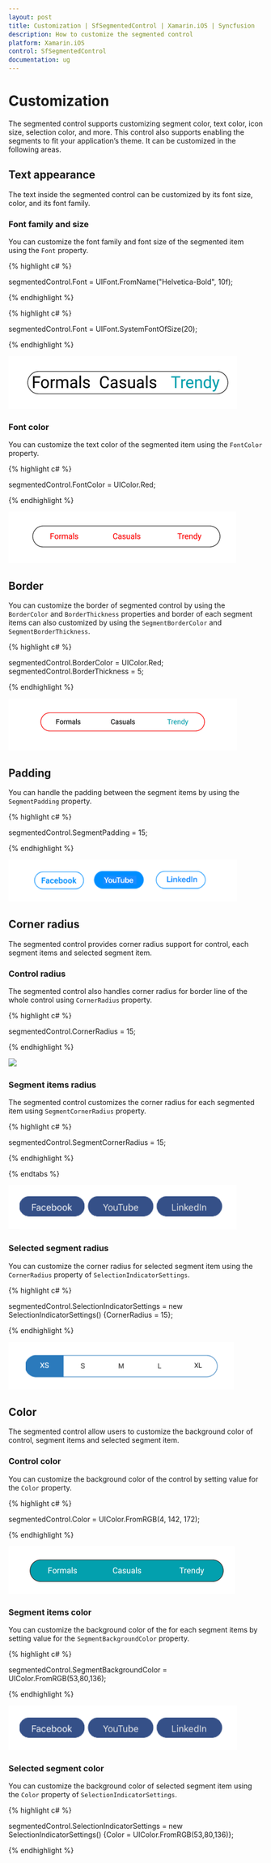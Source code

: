 ```yaml
---
layout: post
title: Customization | SfSegmentedControl | Xamarin.iOS | Syncfusion 
description: How to customize the segmented control
platform: Xamarin.iOS
control: SfSegmentedControl
documentation: ug
---
```


# Customization

The segmented control supports customizing segment color, text color, icon size, selection color, and more. This control also supports enabling the segments to fit your application’s theme. It can be customized in the following areas.

## Text appearance

The text inside the segmented control can be customized by its font size, color, and its font family.

### Font family and size

You can customize the font family and font size of the segmented item using the `Font` property.

{% highlight c# %}

segmentedControl.Font = UIFont.FromName("Helvetica-Bold", 10f);

{% endhighlight %}

{% highlight c# %}

segmentedControl.Font = UIFont.SystemFontOfSize(20);

{% endhighlight %}

![](images/Customization/SegmentedControl_Font.png)

### Font color

You can customize the text color of the segmented item using the `FontColor` property.

{% highlight c# %}

segmentedControl.FontColor = UIColor.Red;

{% endhighlight %}

![](images/Customization/SegmentedControl_Fontcolor.png)

## Border

You can customize the border of segmented control by using the `BorderColor`  and `BorderThickness` properties and border of each segment items can also customized by using the `SegmentBorderColor`  and `SegmentBorderThickness`.

{% highlight c# %}

segmentedControl.BorderColor = UIColor.Red;
segmentedControl.BorderThickness = 5;

{% endhighlight %}

![](images/Customization/SegmentedControl_Border.png)

## Padding

You can handle the padding between the segment items by using the `SegmentPadding` property.

{% highlight c# %}

segmentedControl.SegmentPadding = 15;

{% endhighlight %}

![](images/Customization/SegmentedControl_Padding.png)

## Corner radius

The segmented control provides corner radius support for control, each segment items and selected segment item.

### Control radius

The segmented control also handles corner radius for border line of the whole control using `CornerRadius` property.

{% highlight c# %}

segmentedControl.CornerRadius = 15;

{% endhighlight %}

![](images/Customization/SegementedControl_ControlRadius.png)

### Segment items radius

The segmented control customizes the corner radius for each segmented item using `SegmentCornerRadius` property.

{% highlight c# %}

segmentedControl.SegmentCornerRadius = 15;

{% endhighlight %}

{% endtabs %}

![](images/Customization/SegmentedControl_ItemCornerRadius.png)

### Selected segment radius

You can customize the corner radius for selected segment item using the `CornerRadius` property of `SelectionIndicatorSettings`.

{% highlight c# %}

segmentedControl.SelectionIndicatorSettings = new SelectionIndicatorSettings() {CornerRadius = 15};

{% endhighlight %}

![](images/Customization/SegmentedControl_SelectionRadius.png)

## Color

The segmented control allow users to customize the background color of control, segment items and selected segment item.

### Control color

You can customize the background color of the control by setting value for the `Color` property.

{% highlight c# %}

segmentedControl.Color = UIColor.FromRGB(4, 142, 172);

{% endhighlight %}

![](images/Customization/SegmentedControl_Color.png)

### Segment items color

You can customize the background color of the for each segment items by setting value for the `SegmentBackgroundColor` property.

{% highlight c# %}

segmentedControl.SegmentBackgroundColor = UIColor.FromRGB(53,80,136);

{% endhighlight %}

![](images/Customization/SegmentedControl_SegmentColor.png)

### Selected segment color

You can customize the background color of selected segment item using the `Color` property of `SelectionIndicatorSettings`.

{% highlight c# %}

segmentedControl.SelectionIndicatorSettings = new SelectionIndicatorSettings() {Color = UIColor.FromRGB(53,80,136)};

{% endhighlight %}


